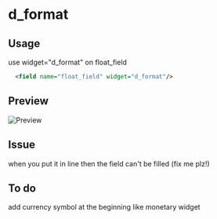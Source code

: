 # d_format



## Usage
use widget="d_format" on float_field

```xml
  <field name="float_field" widget="d_format"/>
```


## Preview
![Preview](https://user-images.githubusercontent.com/69460672/147023046-2e132593-d512-42c0-a602-435b08592c4a.gif)



## Issue
when you put it in line then the field can't be filled (fix me plz!)



## To do
add currency symbol at the beginning like monetary widget
